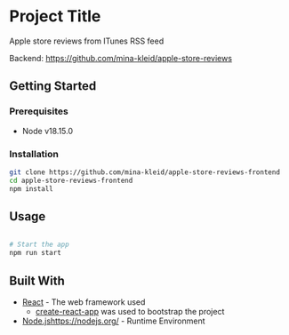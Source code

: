 # Project Title

Apple store reviews from ITunes RSS feed

Backend: https://github.com/mina-kleid/apple-store-reviews

## Getting Started

### Prerequisites

- Node v18.15.0

### Installation

```bash
git clone https://github.com/mina-kleid/apple-store-reviews-frontend
cd apple-store-reviews-frontend
npm install
```

## Usage

```bash

# Start the app
npm run start

```
## Built With
* [React](https://reactjs.org/) - The web framework used
  * [create-react-app](https://github.com/facebook/create-react-app) was used to bootstrap the project  
* [Node.js](https://nodejs.org/)https://nodejs.org/ - Runtime Environment
